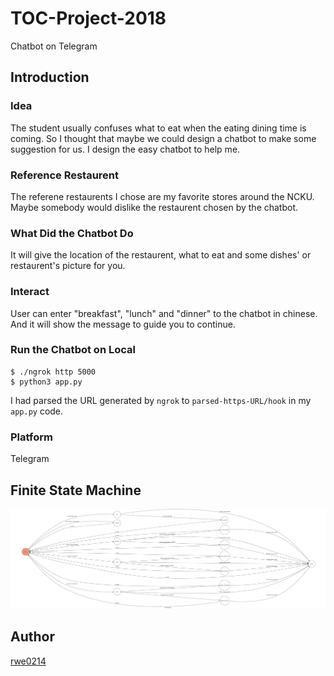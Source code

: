 # TOC-Project-2018

Chatbot on Telegram

## Introduction
### Idea
The student usually confuses what to eat when the eating dining time is coming. So I thought that maybe we could design a chatbot to make some suggestion for us.
I design the easy chatbot to help me.

### Reference Restaurent
The referene restaurents I chose are my favorite stores around the NCKU. Maybe somebody would dislike the restaurent chosen by the chatbot.

### What Did the Chatbot Do
It will give the location of the restaurent, what to eat and some dishes' or restaurent's picture for you. 

### Interact
User can enter "breakfast", "lunch" and "dinner" to the chatbot in chinese. And it will show the message to guide you to continue.

### Run the Chatbot on Local
    
```
$ ./ngrok http 5000
$ python3 app.py
```
I had parsed the URL generated by `ngrok` to `parsed-https-URL/hook` in my `app.py` code.

### Platform
Telegram

## Finite State Machine
![FSM](https://github.com/rwe0214/TOC-project-2018/blob/master/img/show-fsm.png)

## Author
[rwe0214](https://github.com/rwe0214)
